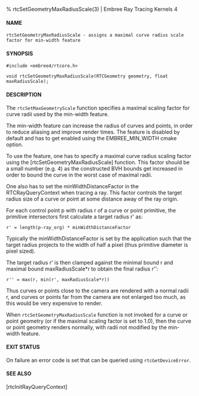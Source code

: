 % rtcSetGeometryMaxRadiusScale(3) | Embree Ray Tracing Kernels 4

#### NAME

    rtcSetGeometryMaxRadiusScale - assigns a maximal curve radius scale factor for min-width feature

#### SYNOPSIS

    #include <embree4/rtcore.h>

    void rtcSetGeometryMaxRadiusScale(RTCGeometry geometry, float maxRadiusScale);

#### DESCRIPTION

The `rtcSetMaxGeometryScale` function specifies a maximal scaling
factor for curve radii used by the min-width feature.

The min-width feature can increase the radius of curves and points, in
order to reduce aliasing and improve render times. The feature is
disabled by default and has to get enabled using the
EMBREE_MIN_WIDTH cmake option.

To use the feature, one has to specify a maximal curve radius scaling
factor using the [rtcSetGeometryMaxRadiusScale] function. This factor
should be a small number (e.g. 4) as the constructed BVH bounds get
increased in order to bound the curve in the worst case of maximal
radii.

One also has to set the minWidthDistanceFactor in the
RTCRayQueryContext when tracing a ray. This factor controls the
target radius size of a curve or point at some distance away of the
ray origin.

For each control point p with radius r of a curve or point primitive,
the primitive intersectors first calculate a target radius r' as:

    r' = length(p-ray_org) * minWidthDistanceFactor

Typically the minWidthDistanceFactor is set by the application such
that the target radius projects to the width of half a pixel (thus
primitive diameter is pixel sized).

The target radius r' is then clamped against the minimal bound r and
maximal bound maxRadiusScale*r to obtain the final radius r'':

    r'' = max(r, min(r', maxRadiusScale*r))

Thus curves or points close to the camera are rendered with a normal
radii r, and curves or points far from the camera are not enlarged too
much, as this would be very expensive to render.

When `rtcSetGeometryMaxRadiusScale` function is not invoked for a
curve or point geometry (or if the maximal scaling factor is set to
1.0), then the curve or point geometry renders normally, with radii
not modified by the min-width feature.

#### EXIT STATUS

On failure an error code is set that can be queried using
`rtcGetDeviceError`.

#### SEE ALSO

[rtcInitRayQueryContext]

